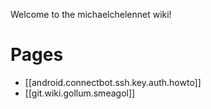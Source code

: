 Welcome to the michaelchelennet wiki!
# Pages
* [[android.connectbot.ssh.key.auth.howto]]
* [[git.wiki.gollum.smeagol]]
